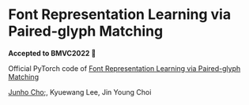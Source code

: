 Font Representation Learning via Paired-glyph Matching
==================================================

**Accepted to **BMVC2022** :tada:**


Official PyTorch code of [Font Representation Learning via Paired-glyph Matching]()

[Junho Cho](http://tmmse.xyz/junhocho/);, Kyuewang Lee, Jin Young Choi

